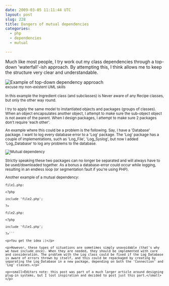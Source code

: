```yaml
---
date: 2009-03-05 11:11:44 UTC
layout: post
slug: 228
title: Dangers of mutual dependencies
categories:
  - php
  - dependencies
  - mutual

---
```

<p>Much like most people, I try work out my class dependencies through a top-down 'waterfall'-ish approach. By attempting this, I think allows me to keep the structure very clear and understandable.</p>

<p><img src="http://www.rooftopsolutions.nl/resources/images/posts/recipe.png" alt="Example of top-down dependency approach" /><br /><small>excuse my non-existent UML skills</small</p>

<p>In this example the Ingredient class (and subclasses) is Never aware of any Recipe classes, but only the other way round.</p>

<p>I try to apply the same model to instantiated objects and packages (groups of classes). When an object encapsulates another object, I attempt to make sure the sub-object object is not aware of the parent. When I design packages, I attempt to make sure 2 packages don't require 'each other'.</p>

<p>An example where this could be a problem is the following. Say, I have a 'Database' package. I want to log every database error to a 'Log' package. The 'Log' package has a couple of implementations, such as 'Log_File', 'Log_Syslog', but now I added 'Log_Database' to log any problems to the database.</p>

<p><img src="http://www.rooftopsolutions.nl/resources/images/posts/databaseandlog.png" alt="Mutual dependency" /></p>

<p>Strictly speaking these two packages can no longer be separated and will always have to be used/downloaded together. As a bonus a database-error could occur while logging, resulting in an endless loop (or segmentation fault if you're using PHP).</p>

<p>Another example of a mutual dependency:</p>

```
file1.php:

<?php

include 'file2.php';

?>

file2.php:

<?php

include 'file1.php';

?>```

<p>You get the idea ;)</p>

<p>However, these types of situations are sometimes simply unavoidable (that's why we have include_once). When they are needed, they should be implemented with care and consideration. The problem with the Log class could be fixed if the Log_Database is aware of errors thrown by itself, and this could be repackaged by creating by separating the Log_Database in a new package, depending on both the 'Connection' and 'Log' classes.</p>

<p><small>Editors note: this post was part of a much larger article around designing plug-in systems, but I lost inspiration and decided to post just this part.</small></p>
